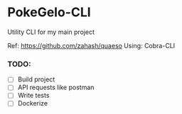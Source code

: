 # PokeGelo-CLI
Utility CLI for my main project

Ref: https://github.com/zahash/quaeso
Using: Cobra-CLI

### TODO:
 - [ ] Build project
 - [ ] API requests like postman
 - [ ] Write tests
 - [ ] Dockerize
